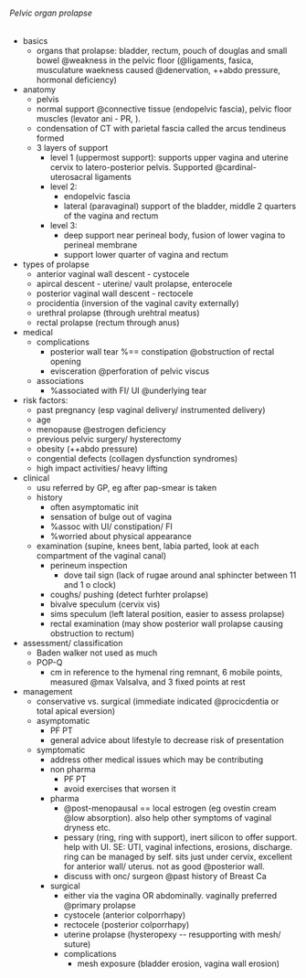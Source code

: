 ###### Pelvic organ prolapse
- basics
    + organs that prolapse: bladder, rectum, pouch of douglas and small bowel @weakness in the pelvic floor (@ligaments, fasica, musculature waekness caused @denervation, ++abdo pressure, hormonal deficiency)
- anatomy   
    + pelvis
    + normal support @connective tissue (endopelvic fascia), pelvic floor muscles (levator ani - PR, ). 
    + condensation of CT with parietal fascia called the arcus tendineus formed 
    + 3 layers of support
        * level 1 (uppermost support): supports upper vagina and uterine cervix to latero-posterior pelvis. Supported @cardinal-uterosacral ligaments
        * level 2: 
            - endopelvic fascia
            - lateral (paravaginal) support of the bladder, middle 2 quarters of the vagina and rectum
        * level 3:
            - deep support near perineal body, fusion of lower vagina to perineal membrane
            - support lower quarter of vagina and rectum
- types of prolapse
    + anterior vaginal wall descent - cystocele
    + apircal descent - uterine/ vault prolapse, enterocele
    + posterior vaginal wall descent - rectocele
    + procidentia (inversion of the vaginal cavity externally)
    + urethral prolapse (through urehtral meatus)
    + rectal prolapse (rectum through anus)
- medical
    + complications
        * posterior wall tear %== constipation @obstruction of rectal opening
        * evisceration @perforation of pelvic viscus
    + associations
        * %associated with FI/ UI @underlying tear
- risk factors:
    + past pregnancy (esp vaginal delivery/ instrumented delivery)
    + age
    + menopause @estrogen deficiency
    + previous pelvic surgery/ hysterectomy
    + obesity (++abdo pressure)
    + congential defects (collagen dysfunction syndromes)
    + high impact activities/ heavy lifting
- clinical
    + usu referred by GP, eg after pap-smear is taken
    + history
        * often asymptomatic init
        * sensation of bulge out of vagina
        * %assoc with UI/ constipation/ FI
        * %worried about physical appearance
    + examination (supine, knees bent, labia parted, look at each compartment of the vaginal canal)
        * perineum inspection
            - dove tail sign (lack of rugae around anal sphincter between 11 and 1 o clock)
        * coughs/ pushing (detect furhter prolapse)
        * bivalve speculum (cervix vis)
        * sims speculum  (left lateral position, easier to assess prolapse)
        * rectal examination (may show posterior wall prolapse causing obstruction to rectum)
- assessment/ classification
    + Baden walker not used as much
    + POP-Q
        * cm in reference to the hymenal ring remnant, 6 mobile points, measured @max Valsalva, and 3 fixed points at rest
- management
    + conservative vs. surgical (immediate indicated @procicdentia or total apical eversion)
    + asymptomatic
        * PF PT
        * general advice about lifestyle to decrease risk of presentation
    + symptomatic
        * address other medical issues which may be contributing
        * non pharma
            - PF PT
            - avoid exercises that worsen it
        * pharma
            - @post-menopausal == local estrogen (eg ovestin cream @low absorption). also help other symptoms of vaginal dryness etc.
            - pessary (ring, ring with support), inert silicon to offer support. help with UI. SE: UTI, vaginal infections, erosions, discharge. ring can be managed by self. sits just under cervix, excellent for anterior wall/ uterus. not as good @posterior wall.
            - discuss with onc/ surgeon @past history of Breast Ca
        * surgical
            - either via the vagina OR abdominally. vaginally preferred @primary prolapse
            - cystocele (anterior colporrhapy)
            - rectocele (posterior colporrhapy)
            - uterine prolapse (hysteropexy -- resupporting with mesh/ suture)
            - complications
                + mesh exposure (bladder erosion, vagina wall erosion)
